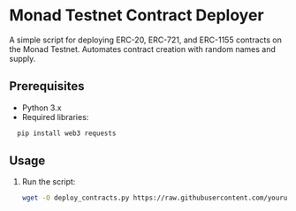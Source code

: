 # Monad Testnet Contract Deployer
A simple script for deploying ERC-20, ERC-721, and ERC-1155 contracts on the Monad Testnet. Automates contract creation with random names and supply.

## Prerequisites
- Python 3.x
- Required libraries:
  
```bash
  pip install web3 requests
```

## Usage
1. Run the script:
   ```bash
   wget -O deploy_contracts.py https://raw.githubusercontent.com/yourusername/monad-deployer/main/deploy_contracts.py
   ```
